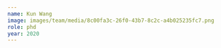 ```yaml
---
name: Kun Wang
image: images/team/media/8c00fa3c-26f0-43b7-8c2c-a4b025235fc7.png
role: phd
year: 2020
---
```



